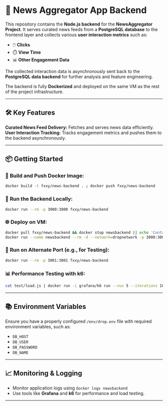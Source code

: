 # 🚀 **News Aggregator App Backend**

This repository contains the **Node.js backend** for the **NewsAggregator Project**. It serves curated news feeds from a **PostgreSQL database** to the frontend layer and collects various **user interaction metrics** such as:

- 🖱️ **Clicks**
- ⏱️ **View Time**
- 📊 **Other Engagement Data**

The collected interaction data is asynchronously sent back to the **PostgreSQL data backend** for further analysis and feature engineering.

The backend is fully **Dockerized** and deployed on the same VM as the rest of the project infrastructure.

---

## 🛠️ **Key Features**

 **Curated News Feed Delivery:** Fetches and serves news data efficiently.
 **User Interaction Tracking:** Tracks engagement metrics and pushes them to the backend asynchronously.

---

## 📦 **Getting Started**

### 🔧 **Build and Push Docker Image:**
```bash
docker build -t fxxy/news-backend . ; docker push fxxy/news-backend
```

### 🚀 **Run the Backend Locally:**
```bash
docker run --rm -p 3000:3000 fxxy/news-backend
```

### 🌐 **Deploy on VM:**
```bash
docker pull fxxy/news-backend && docker stop newsbackend || echo 'Container already stopped' && \
docker run --name newsbackend --rm -d --network=dropnetwork -p 3000:3000 --env-file /env/drop.env fxxy/news-backend
```

### 🧪 **Run on Alternate Port (e.g., for Testing):**
```bash
docker run --rm -p 3001:3001 fxxy/news-backend
```

### 📊 **Performance Testing with k6:**
```bash
cat test/load.js | docker run -i grafana/k6 run --vus 5 --iterations 1000 -
```

---

## 📚 **Environment Variables**
Ensure you have a properly configured `/env/drop.env` file with required environment variables, such as:
- `DB_HOST`
- `DB_USER`
- `DB_PASSWORD`
- `DB_NAME`

---

## 📈 **Monitoring & Logging**
- Monitor application logs using `docker logs newsbackend`
- Use tools like **Grafana** and **k6** for performance and load testing.

---
